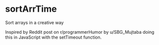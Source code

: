 # sortArrTime
Sort arrays in a creative way

Inspired by Reddit post on r/programmerHumor by u/SBG_Mujtaba doing this in JavaScript with the setTimeout function.
